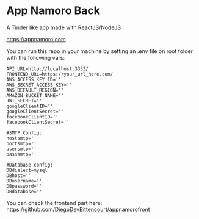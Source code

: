 # App Namoro Back
A Tinder like app made with ReactJS/NodeJS

https://appnamoro.com

You can run this repo in your machine by setting an .env file on root folder with the following vars:

```
API_URL=http://localhost:3333/
FRONTEND_URL=https://your_url_here.com/
AWS_ACCESS_KEY_ID=''
AWS_SECRET_ACCESS_KEY=''
AWS_DEFAULT_REGION=''
AMAZON_BUCKET_NAME=''
JWT_SECRET=''
googleClientID=''
googleClientSecret=''
facebookClientID=''
facebookClientSecret=''

#SMTP Config:
hostsmtp=''
portsmtp=''
usersmtp=''
passsmtp=''

#Database config:
DBdialect=mysql
DBhost=''
DBusername=''
DBpassword=''
DBdatabase=''
```

You can check the frontend part here: https://github.com/DiegoDevBittencourt/appnamorofront
